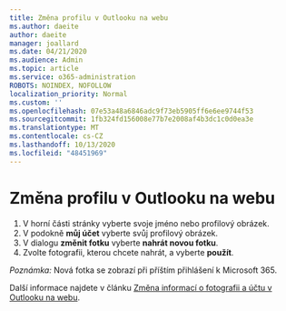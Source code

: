 ```yaml
---
title: Změna profilu v Outlooku na webu
ms.author: daeite
author: daeite
manager: joallard
ms.date: 04/21/2020
ms.audience: Admin
ms.topic: article
ms.service: o365-administration
ROBOTS: NOINDEX, NOFOLLOW
localization_priority: Normal
ms.custom: ''
ms.openlocfilehash: 07e53a48a6846adc9f73eb5905ff6e6ee9744f53
ms.sourcegitcommit: 1fb324fd156008e77b7e2008af4b3dc1c0d0ea3e
ms.translationtype: MT
ms.contentlocale: cs-CZ
ms.lasthandoff: 10/13/2020
ms.locfileid: "48451969"
---
```

# <a name="change-your-profile-picture-in-outlook-on-the-web"></a>Změna profilu v Outlooku na webu

1. V horní části stránky vyberte svoje jméno nebo profilový obrázek.
1. V podokně **můj účet** vyberte svůj profilový obrázek.
1. V dialogu **změnit fotku** vyberte **nahrát novou fotku**.
1. Zvolte fotografii, kterou chcete nahrát, a vyberte **použít**.

*Poznámka:* Nová fotka se zobrazí při příštím přihlášení k Microsoft 365.

Další informace najdete v článku [Změna informací o fotografii a účtu v Outlooku na webu](https://support.office.com/article/b2dbb289-851d-4bed-93c3-3e136f5659ec).
